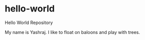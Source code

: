 # hello-world
Hello World Repository

My name is Yashraj. I like to float on baloons and play with trees. 
